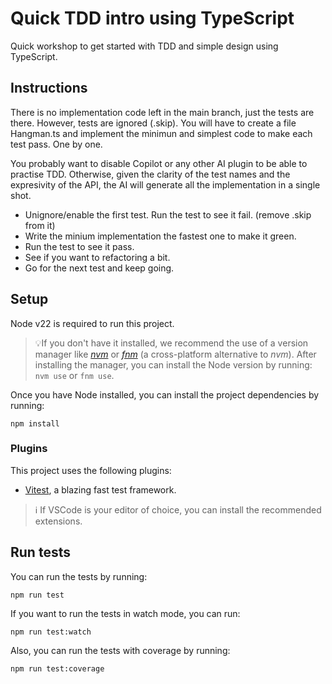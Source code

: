 # Quick TDD intro using TypeScript

Quick workshop to get started with TDD and
simple design using TypeScript. 

## Instructions

There is no implementation code left in the main branch, just the tests are there. However, tests are ignored (.skip). You will have to create a file Hangman.ts and implement the minimun and simplest code to make each test pass. One by one.

You probably want to disable Copilot or any other AI plugin to be able to practise TDD. Otherwise, given the clarity of the test names and the expresivity of the API, the AI will generate all the implementation in a single shot. 

* Unignore/enable the first test. Run the test to see it fail. (remove .skip from it) 
* Write the minium implementation the fastest one to make it green. 
* Run the test to see it pass.
* See if you want to refactoring a bit.
* Go for the next test and keep going. 


## Setup

Node v22 is required to run this project.

> 💡If you don't have it installed, we recommend the use of a version manager
> like [_nvm_](https://github.com/nvm-sh/nvm) or [_fnm_](https://github.com/Schniz/fnm) (a cross-platform alternative to
> _nvm_). After installing the manager, you can install the Node version by running: `nvm use` or `fnm use`.

Once you have Node installed, you can install the project dependencies by running:

`npm install`

### Plugins

This project uses the following plugins:

- [Vitest](https://vitest.dev/), a blazing fast test framework.

> ℹ️ If VSCode is your editor of choice, you can install the recommended extensions.

## Run tests

You can run the tests by running:

`npm run test`

If you want to run the tests in watch mode, you can run:

`npm run test:watch`

Also, you can run the tests with coverage by running:

`npm run test:coverage`
